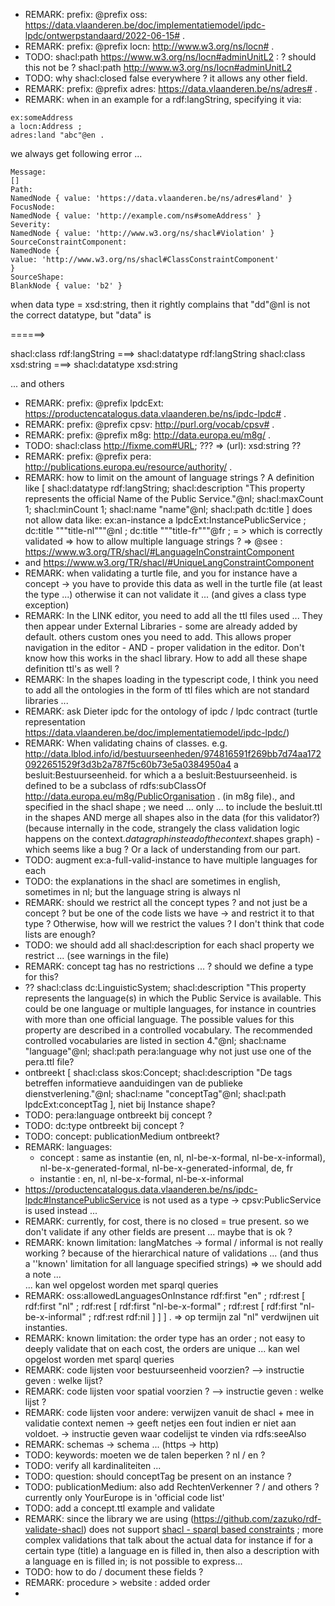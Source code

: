 - REMARK: prefix: @prefix oss: <https://data.vlaanderen.be/doc/implementatiemodel/ipdc-lpdc/ontwerpstandaard/2022-06-15#> .
- REMARK: prefix: @prefix locn: <http://www.w3.org/ns/locn#> .
- TODO: shacl:path <https://www.w3.org/ns/locn#adminUnitL2> : ? should this not be ? shacl:path <http://www.w3.org/ns/locn#adminUnitL2>
- TODO: why shacl:closed false everywhere ? it allows any other field.
- REMARK: prefix: @prefix adres: <https://data.vlaanderen.be/ns/adres#> .
- REMARK: when in an example for a rdf:langString, specifying it via:

```
ex:someAddress
a locn:Address ;
adres:land "abc"@en .
```
we always get following error ... 
```
Message:
[]
Path:
NamedNode { value: 'https://data.vlaanderen.be/ns/adres#land' }
FocusNode:
NamedNode { value: 'http://example.com/ns#someAddress' }
Severity:
NamedNode { value: 'http://www.w3.org/ns/shacl#Violation' }
SourceConstraintComponent:
NamedNode {
value: 'http://www.w3.org/ns/shacl#ClassConstraintComponent'
}
SourceShape:
BlankNode { value: 'b2' }
```

when data type = xsd:string, then it rightly complains that "dd"@nl is not the correct datatype, but "data" is

======> 

shacl:class rdf:langString ===> shacl:datatype rdf:langString
shacl:class xsd:string ===> shacl:datatype xsd:string

... and others

- REMARK: prefix: @prefix lpdcExt:  <https://productencatalogus.data.vlaanderen.be/ns/ipdc-lpdc#> .
- REMARK: prefix: @prefix cpsv:	<http://purl.org/vocab/cpsv#> .
- REMARK: prefix: @prefix m8g:	<http://data.europa.eu/m8g/> .
- TODO: shacl:class <http://fixme.com#URL>; ???  => (url): xsd:string ??
- REMARK: prefix: @prefix pera: <http://publications.europa.eu/resource/authority/> .
- REMARK: how to limit on the amount of language strings ?
  A definition like [
  shacl:datatype rdf:langString;
  shacl:description "This property represents the official Name of the Public Service."@nl;
  shacl:maxCount 1;
  shacl:minCount 1;
  shacl:name "name"@nl;
  shacl:path dc:title
  ] does not allow data like:
   ex:an-instance
  a lpdcExt:InstancePublicService ;
  dc:title """title-nl"""@nl ;
  dc:title """title-fr"""@fr ;
= > which is correctly validated => how to allow multiple language strings ?
=> @see : https://www.w3.org/TR/shacl/#LanguageInConstraintComponent 
- and https://www.w3.org/TR/shacl/#UniqueLangConstraintComponent
- REMARK: when validating a turtle file, and you for instance have a concept -> you have to provide this data as well in the turtle file (at least the type ...)
 otherwise it can not validate it ... (and gives a class type exception)
- REMARK: In the LINK editor, you need to add all the ttl files used ... They then appear under External Libraries - some are already added by default. others custom ones you need to add.
  This allows proper navigation in the editor - AND - proper validation in the editor. Don't know how this works in the shacl library. How to add all these shape definition ttl's as well ?
- REMARK: In the shapes loading in the typescript code, I think you need to add all the ontologies in the form of ttl files which are not standard libraries ...
- REMARK: ask Dieter ipdc for the ontology of ipdc / lpdc contract (turtle representation https://data.vlaanderen.be/doc/implementatiemodel/ipdc-lpdc/)
- REMARK: When validating chains of classes. e.g. 
 <http://data.lblod.info/id/bestuurseenheden/974816591f269bb7d74aa1720922651529f3d3b2a787f5c60b73e5a0384950a4>
  a besluit:Bestuurseenheid. 
  for which a a besluit:Bestuurseenheid. is defined to be a subclass of rdfs:subClassOf <http://data.europa.eu/m8g/PublicOrganisation> . (in m8g file)., and specified in the shacl shape
  ; we need ... only ... to include the besluit.ttl in the shapes AND merge all shapes also in the data (for this validator?)
  (because internally in the code, strangely the class validation logic happens on the context.$data graph instead of the context.$shapes graph) - which seems like a bug ?  Or a lack of understanding from our part.
- TODO: augment ex:a-full-valid-instance to have multiple languages for each
- TODO: the explanations in the shacl are sometimes in english, sometimes in nl; but the language string is always nl
- REMARK: should we restrict all the concept types ? and not just be a concept ? but be one of the code lists we have -> and restrict it to that type ? Otherwise, how will we restrict the values ? I don't think that code lists are enough?
- TODO: we should add all shacl:description for each shacl property we restrict ...  (see warnings in the file)
- REMARK: concept tag has no restrictions ... ? should we define a type for this?
- ??           shacl:class dc:LinguisticSystem;
          shacl:description "This property represents the language(s) in which the Public Service is available. This could be one language or multiple languages, for instance in countries with more than one official language. The possible values for this property are described in a controlled vocabulary. The recommended controlled vocabularies are listed in section 4."@nl;
          shacl:name "language"@nl;
          shacl:path pera:language
 why not just use one of the pera.ttl file? 
- ontbreekt [
  shacl:class skos:Concept;
  shacl:description "De tags betreffen informatieve aanduidingen van de publieke dienstverlening."@nl;
  shacl:name "conceptTag"@nl;
  shacl:path lpdcExt:conceptTag
  ], 
  niet bij Instance shape?
- TODO: pera:language ontbreekt bij concept ? 
- TODO: dc:type ontbreekt bij concept ? 
- TODO: concept: publicationMedium ontbreekt?
- REMARK: languages:
    - concept : same as instantie (en, nl, nl-be-x-formal, nl-be-x-informal), nl-be-x-generated-formal, nl-be-x-generated-informal, de, fr
    - instantie : en, nl, nl-be-x-formal, nl-be-x-informal
- <https://productencatalogus.data.vlaanderen.be/ns/ipdc-lpdc#InstancePublicService> is not used as a type -> cpsv:PublicService is used instead ... 
- REMARK: currently, for cost, there is no closed = true present. so we don't validate if any other fields are present ... maybe that is ok ? 
- REMARK: known limitation: langMatches -> formal / informal is not really working ? because of the hierarchical nature of validations ... (and thus a ''known' limitation for all language specified strings) => we should add a note ...  
  ... kan wel opgelost worden met sparql queries
- REMARK: oss:allowedLanguagesOnInstance
  rdf:first "en" ;
  rdf:rest  [ rdf:first "nl" ;
  rdf:rest  [ rdf:first "nl-be-x-formal" ;
  rdf:rest  [ rdf:first "nl-be-x-informal" ;
  rdf:rest  rdf:nil ] ] ] .  => op termijn zal "nl" verdwijnen uit instanties.
- REMARK: known limitation:  the order type has an order ; not easy to deeply validate that on each cost, the orders are unique
  ... kan wel opgelost worden met sparql queries
- REMARK: code lijsten voor bestuurseenheid voorzien? --> instructie geven : welke lijst?
- REMARK: code lijsten voor spatial voorzien ? --> instructie geven : welke lijst ? 
- REMARK: code lijsten voor andere: verwijzen vanuit de shacl + mee in validatie context nemen -> geeft netjes een fout indien er niet aan voldoet. -> instructie geven waar codelijst te vinden via rdfs:seeAlso
- REMARK: schemas -> schema ... (https -> http) 
- TODO: keywords: moeten we de talen beperken ? nl / en ? 
- TODO: verify all kardinaliteiten ... 
- TODO: question: should conceptTag be present on an instance ?
- TODO: publicationMedium: also add RechtenVerkenner ? / and others ? currently only YourEurope is in 'official code list'
- TODO: add a concept.ttl example and validate
- REMARK: since the library we are using (https://github.com/zazuko/rdf-validate-shacl) does not support [shacl - sparql based constraints](https://www.w3.org/TR/shacl/#sparql-constraints) ; more complex validations that talk about the actual data for instance if for a certain type (title) a language en is filled in, then also a description with a language en is filled in; is not possible to express...
- TODO: how to do / document these fields ?
- REMARK: procedure > website : added order
- 

